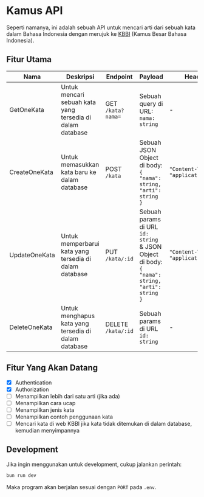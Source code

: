 # Kamus API

Seperti namanya, ini adalah sebuah API untuk mencari arti dari sebuah kata dalam Bahasa Indonesia dengan merujuk ke [KBBI](https://kbbi.web.id/) (Kamus Besar Bahasa Indonesia).

## Fitur Utama

| Nama | Deskripsi | Endpoint | Payload | Headers |
| ---- | ---- | ---- | ---- | ---- |
| GetOneKata | Untuk mencari sebuah kata yang tersedia di dalam database | GET `/kata?nama=` | Sebuah query di URL: `nama: string` | - |
| CreateOneKata | Untuk memasukkan kata baru ke dalam database | POST `/kata` | Sebuah JSON Object di body: `{ "nama": string, "arti": string }` | `"Content-Type": "application/json"` |
| UpdateOneKata | Untuk memperbarui kata yang tersedia di dalam database | PUT `/kata/:id` | Sebuah params di URL `id: string` & JSON Object di body: `{ "nama": string, "arti": string }` | `"Content-Type": "application/json"` |
| DeleteOneKata | Untuk menghapus kata yang tersedia di dalam database | DELETE `/kata/:id` | Sebuah params di URL `id: string` | - |

## Fitur Yang Akan Datang

- [x] Authentication
- [x] Authorization
- [ ] Menampilkan lebih dari satu arti (jika ada)
- [ ] Menampilkan cara ucap
- [ ] Menampilkan jenis kata
- [ ] Menampilkan contoh penggunaan kata
- [ ] Mencari kata di web KBBI jika kata tidak ditemukan di dalam database, kemudian menyimpannya

## Development

Jika ingin menggunakan untuk development, cukup jalankan perintah:

```bash
bun run dev
```

Maka program akan berjalan sesuai dengan `PORT` pada `.env`.